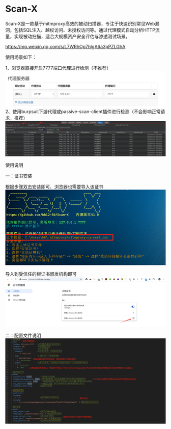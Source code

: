# Scan-X
Scan-X是一款基于mitmproxy高效的被动扫描器，专注于快速识别常见Web漏洞，包括SQL注入、越权访问、未授权访问等。通过代理模式自动分析HTTP流量，实现被动扫描，适合大规模资产安全评估与渗透测试场景。

https://mp.weixin.qq.com/s/L7WRhOp7hlgA6a3pPZLGhA


使用场景如下：

1、浏览器直接开启7777端口代理进行检测（不推荐）
![image](https://github.com/kk12-30/Scan-X/blob/main/4.png)
2、使用burpsuit下游代理或passive-scan-client插件进行检测（不会影响正常请求，推荐）
![image](https://github.com/kk12-30/Scan-X/blob/main/5.png)


使用说明

一：证书安装

根据步骤双击安装即可、浏览器也需要导入该证书
![image](https://github.com/kk12-30/Scan-X/blob/main/1.png)

导入到受信任的根证书颁发机构即可
![image](https://github.com/kk12-30/Scan-X/blob/main/2.png)

二：配置文件说明
![image](https://github.com/kk12-30/Scan-X/blob/main/3.png)


